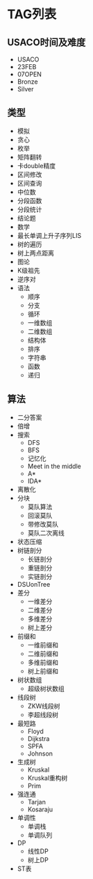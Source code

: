 # TAG列表

## USACO时间及难度

- USACO
- 23FEB
- 07OPEN
- Bronze
- Silver

## 类型

- 模拟
- 贪心
- 枚举
- 矩阵翻转
- 卡double精度
- 区间修改
- 区间查询
- 中位数
- 分段函数
- 分段统计
- 结论题
- 数学
- 最长单调上升子序列LIS
- 树的遍历
- 树上两点距离
- 图论
- K级祖先
- 逆序对
- 语法
  - 顺序
  - 分支
  - 循环
  - 一维数组
  - 二维数组
  - 结构体
  - 排序
  - 字符串
  - 函数
  - 递归

## 算法

- 二分答案
- 倍增
- 搜索
  - DFS
  - BFS
  - 记忆化
  - Meet in the middle
  - A*
  - IDA*
- 离散化
- 分块
  - 莫队算法
  - 回滚莫队
  - 带修改莫队
  - 莫队二次离线
- 状态压缩
- 树链剖分
  - 长链剖分
  - 重链剖分
  - 实链剖分
- DSUonTree
- 差分
  - 一维差分
  - 二维差分
  - 多维差分
  - 树上差分
- 前缀和
  - 一维前缀和
  - 二维前缀和
  - 多维前缀和
  - 树上前缀和
- 树状数组
  - 超级树状数组
- 线段树
  - ZKW线段树
  - 李超线段树
- 最短路
  - Floyd
  - Dijkstra
  - SPFA
  - Johnson
- 生成树
  - Kruskal
  - Kruskal重构树
  - Prim
- 强连通
  - Tarjan
  - Kosaraju
- 单调性
  - 单调栈
  - 单调队列
- DP
  - 线性DP
  - 树上DP
- ST表